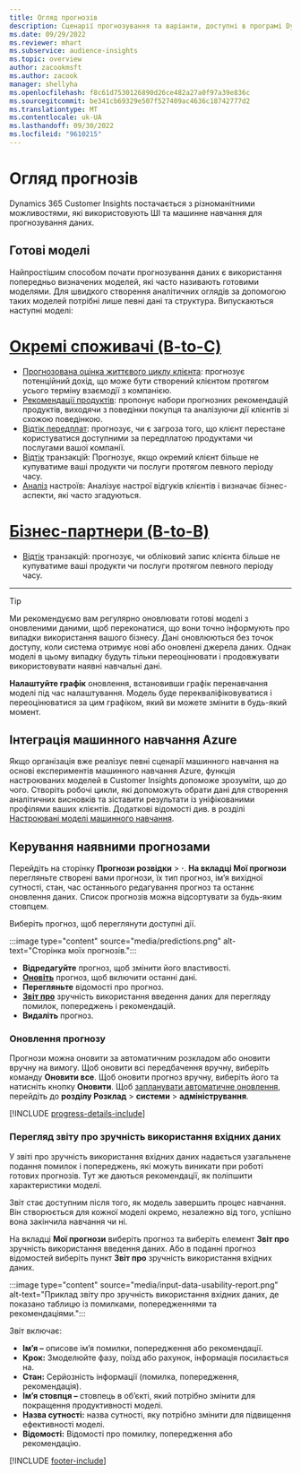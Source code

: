 ```yaml
---
title: Огляд прогнозів
description: Сценарії прогнозування та варіанти, доступні в програмі Dynamics 365 Customer Insights.
ms.date: 09/29/2022
ms.reviewer: mhart
ms.subservice: audience-insights
ms.topic: overview
author: zacookmsft
ms.author: zacook
manager: shellyha
ms.openlocfilehash: f8c61d7530126890d26ce482a27a0f97a39e836c
ms.sourcegitcommit: be341cb69329e507f527409ac4636c18742777d2
ms.translationtype: MT
ms.contentlocale: uk-UA
ms.lasthandoff: 09/30/2022
ms.locfileid: "9610215"
---
```

# <a name="predictions-overview"></a>Огляд прогнозів

Dynamics 365 Customer Insights постачається з різноманітними можливостями, які використовують ШІ та машинне навчання для прогнозування даних.

## <a name="out-of-box-models"></a>Готові моделі

Найпростішим способом почати прогнозування даних є використання попередньо визначених моделей, які часто називають готовими моделями. Для швидкого створення аналітичних оглядів за допомогою таких моделей потрібні лише певні дані та структура. Випускаються наступні моделі:

# <a name="individual-consumers-b-to-c"></a>[Окремі споживачі (B-to-C)](#tab/b2c)

- [Прогнозована оцінка життєвого циклу клієнта](predict-customer-lifetime-value.md): прогнозує потенційний дохід, що може бути створений клієнтом протягом усього терміну взаємодії з компанією.
- [Рекомендації продуктів](predict-product-recommendation.md): пропонує набори прогнозних рекомендацій продуктів, виходячи з поведінки покупця та аналізуючи дії клієнтів зі схожою поведінкою.
- [Відтік передплат](predict-subscription-churn.md): прогнозує, чи є загроза того, що клієнт перестане користуватися доступними за передплатою продуктами чи послугами вашої компанії.
- [Відтік](predict-transactional-churn.md) транзакцій: Прогнозує, якщо окремий клієнт більше не купуватиме ваші продукти чи послуги протягом певного періоду часу.
- [Аналіз](sentiment-analysis.md) настроїв: Аналізує настрої відгуків клієнтів і визначає бізнес-аспекти, які часто згадуються.

# <a name="business-accounts-b-to-b"></a>[Бізнес-партнери (B-to-B)](#tab/b2b)

- [Відтік](predict-transactional-churn.md) транзакцій: прогнозує, чи обліковий запис клієнта більше не купуватиме ваші продукти чи послуги протягом певного періоду часу.

---

> [!TIP]
> Ми рекомендуємо вам регулярно оновлювати готові моделі з оновленими даними, щоб переконатися, що вони точно інформують про випадки використання вашого бізнесу. Дані оновлюються без точок доступу, коли система отримує нові або оновлені джерела даних. Однак моделі в цьому випадку будуть тільки переоцінювати і продовжувати використовувати наявні навчальні дані.
>
> **Налаштуйте графік** оновлення, встановивши графік перенавчання моделі під час налаштування. Модель буде перекваліфіковуватися і переоцінюватися за цим графіком, який ви можете змінити в будь-який момент.

## <a name="azure-machine-learning-integration"></a>Інтеграція машинного навчання Azure

Якщо організація вже реалізує певні сценарії машинного навчання на основі експериментів машинного навчання Azure, функція настроюваних моделей в Customer Insights допоможе зрозуміти, що до чого. Створіть робочі цикли, які допоможуть обрати дані для створення аналітичних висновків та зіставити результати із уніфікованими профілями ваших клієнтів. Додаткові відомості див. в розділі [Настроювані моделі машинного навчання](custom-models.md).

## <a name="manage-existing-predictions"></a>Керування наявними прогнозами

Перейдіть на сторінку **Прогнози розвідки** > **·**. **На вкладці Мої прогнози** перегляньте створені вами прогнози, їх тип прогноз, ім’я вихідної сутності, стан, час останнього редагування прогноз та останнє оновлення даних. Список прогнозів можна відсортувати за будь-яким стовпцем.

Виберіть прогноз, щоб переглянути доступні дії.

:::image type="content" source="media/predictions.png" alt-text="Сторінка моїх прогнозів.":::

- **Відредагуйте** прогноз, щоб змінити його властивості.
- [**Оновіть**](#refresh-a-prediction) прогноз, щоб включити останні дані.
- **Перегляньте** відомості про прогноз.
- [**Звіт про**](#view-the-input-data-usability-report) зручність використання введення даних для перегляду помилок, попереджень і рекомендацій.
- **Видаліть** прогноз.

### <a name="refresh-a-prediction"></a>Оновлення прогнозу

Прогнози можна оновити за автоматичним розкладом або оновити вручну на вимогу. Щоб оновити всі передбачення вручну, виберіть команду **Оновити все**. Щоб оновити прогноз вручну, виберіть його та натисніть кнопку **Оновити**. Щоб [запланувати автоматичне оновлення](schedule-refresh.md), перейдіть до **розділу Розклад** > **системи** > **адміністрування**.

[!INCLUDE [progress-details-include](includes/progress-details-pane.md)]

### <a name="view-the-input-data-usability-report"></a>Перегляд звіту про зручність використання вхідних даних

У звіті про зручність використання вхідних даних надається узагальнене подання помилок і попереджень, які можуть виникати при роботі готових прогнозів. Тут же даються рекомендації, як поліпшити характеристики моделі.

Звіт стає доступним після того, як модель завершить процес навчання. Він створюється для кожної моделі окремо, незалежно від того, успішно вона закінчила навчання чи ні.

На вкладці **Мої прогнози** виберіть прогноз та виберіть елемент **Звіт про** зручність використання введення даних. Або в поданні прогноз відомостей виберіть пункт **Звіт про** зручність використання вхідних даних.

:::image type="content" source="media/input-data-usability-report.png" alt-text="Приклад звіту про зручність використання вхідних даних, де показано таблицю із помилками, попередженнями та рекомендаціями.":::

Звіт включає:

- **Ім’я –** описове ім’я помилки, попередження або рекомендації.
- **Крок:** Змоделюйте фазу, поїзд або рахунок, інформація посилається на.
- **Стан:** Серйозність інформації (помилка, попередження, рекомендація).
- **Ім’я стовпця –** стовпець в об’єкті, який потрібно змінити для покращення продуктивності моделі.
- **Назва сутності:** назва сутності, яку потрібно змінити для підвищення ефективності моделі.
- **Відомості:** Відомості про помилку, попередження або рекомендацію.

[!INCLUDE [footer-include](includes/footer-banner.md)]
